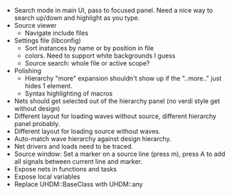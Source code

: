 * Search mode in main UI, pass to focused panel. Need a nice way to search up/down and highlight as you type.
* Source viewer
  * Navigate include files
* Settings file (libconfig)
  * Sort instances by name or by position in file
  * colors. Need to support white backgrounds I guess
  * Source search: whole file or active scope?
* Polishing
  * Hierarchy "more" expansion shouldn't show up if the "..more.." just hides 1 element.
  * Syntax highlighting of macros
* Nets should get selected out of the hierarchy panel (no verdi style get without design)
* Different layout for loading waves without source, different hierarchy panel probably.
* Different layout for loading source without waves.
* Auto-match wave hierarchy against design hierarchy.
* Net drivers and loads need to be traced.
* Source window: Set a marker on a source line (press m), press A to add all
  signals between current line and marker.
* Expose nets in functions and tasks
* Expose local variables
* Replace UHDM::BaseClass with UHDM::any

